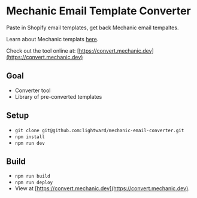 # Mechanic Email Template Converter

Paste in Shopify email templates, get back Mechanic email tempaltes.

Learn about Mechanic templats [here](https://learn.mechanic.dev/platform/email/templates).


Check out the tool online at: [https://convert.mechanic.dev](https://convert.mechanic.dev)

## Goal

- Converter tool
- Library of pre-converted templates

## Setup

- `git clone git@github.com:lightward/mechanic-email-converter.git`
- `npm install`
- `npm run dev`

## Build

- `npm run build`
- `npm run deploy`
- View at [https://convert.mechanic.dev](https://convert.mechanic.dev).
